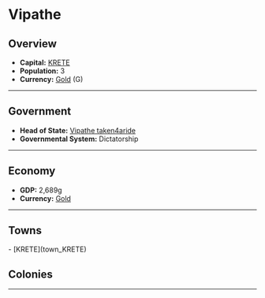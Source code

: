 <!--UNDEDITED FILE, remove this entire line if this file has been edited!-->
# <!--NAME-->Vipathe<!--NAME-->

## Overview

- **Capital:** <!--CAPITAL_LINK-->[KRETE](KRETE_town)<!--CAPITAL_LINK-->
- **Population:** <!--POPULATION-->3<!--POPULATION-->
- **Currency:** <!--CURRENCY_LINK-->[Gold](Gold_currency)<!--CURRENCY_LINK--> (<!--CURRENCY_ABV-->G<!--CURRENCY_ABV-->)

---

## Government

- **Head of State:** <!--LEADER_TITLE_LINK-->[Vipathe taken4aride](taken4aride_user)<!--LEADER_TITLE_LINK-->
- **Governmental System:** <!--GOVERNMENT-->Dictatorship<!--GOVERNMENT-->

---

## Economy

- **GDP:** <!--GDP-->2,689g<!--GDP-->
- **Currency:** <!--CURRENCY_LINK-->[Gold](Gold_currency)<!--CURRENCY_LINK-->

---

## Towns

<!--TOWNS-->- [KRETE](town_KRETE)<!--TOWNS-->

## Colonies

<!--COLONIES--><!--COLONIES-->

---